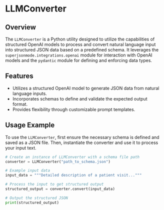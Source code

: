 # LLMConverter

## Overview
The `LLMConverter` is a Python utility designed to utilize the capabilities of structured OpenAI models to process and convert natural language input into structured JSON data based on a predefined schema. It leverages the `superjsonmode.integrations.openai` module for interaction with OpenAI models and the `pydantic` module for defining and enforcing data types.

## Features
- Utilizes a structured OpenAI model to generate JSON data from natural language inputs.
- Incorporates schemas to define and validate the expected output format.
- Provides flexibility through customizable prompt templates.

## Usage Example

To use the `LLMConverter`, first ensure the necessary schema is defined and saved as a JSON file. Then, instantiate the converter and use it to process your input text.

```python
# Create an instance of LLMConverter with a schema file path
converter = LLMConverter("path_to_schema.json")

# Example input data
input_data = """Detailed description of a patient visit..."""

# Process the input to get structured output
structured_output = converter.convert(input_data)

# Output the structured JSON
print(structured_output)
